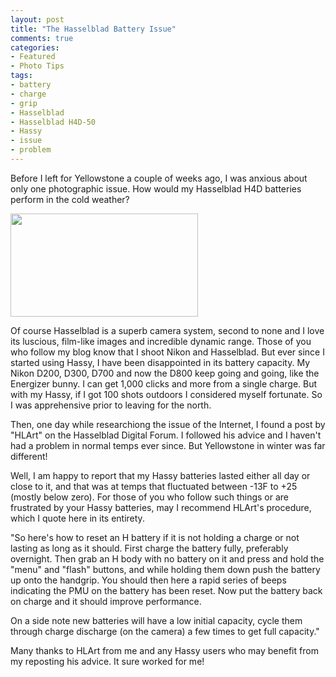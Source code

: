 ```yaml
---
layout: post
title: "The Hasselblad Battery Issue"
comments: true
categories:
- Featured
- Photo Tips
tags:
- battery
- charge
- grip
- Hasselblad
- Hasselblad H4D-50
- Hassy
- issue
- problem
---
```

Before I left for Yellowstone a couple of weeks ago, I was anxious about only one photographic issue. How would my Hasselblad H4D batteries perform in the cold weather?

<a href="http://blog.lesterpickerphoto.com/wp-content/uploads/2013/01/imgres-1.jpeg"><img class="size-medium wp-image-2555" title="imgres-1" src="http://blog.lesterpickerphoto.com/wp-content/uploads/2013/01/imgres-1-300x165.jpeg" alt="" width="300" height="165" /></a>

Of course Hasselblad is a superb camera system, second to none and I love its luscious, film-like images and incredible dynamic range. Those of you who follow my blog know that I shoot Nikon and Hasselblad. But ever since I started using Hassy, I have been disappointed in its battery capacity. My Nikon D200, D300, D700 and now the D800 keep going and going, like the Energizer bunny. I can get 1,000 clicks and more from a single charge. But with my Hassy, if I got 100 shots outdoors I considered myself fortunate. So I was apprehensive prior to leaving for the north.

Then, one day while researchiong the issue of the Internet, I found a post by "HLArt" on the Hasselblad Digital Forum. I followed his advice and I haven't had a problem in normal temps ever since. But Yellowstone in winter was far different!

Well, I am happy to report that my Hassy batteries lasted either all day or close to it, and that was at temps that fluctuated between -13F to +25 (mostly below zero). For those of you who follow such things or are frustrated by your Hassy batteries, may I recommend HLArt's procedure, which I quote here in its entirety.

"So here's how to reset an H battery if it is not holding a charge or not lasting as long as it should.
First charge the battery fully, preferably overnight.
Then grab an H body with no battery on it and press and hold the "menu" and "flash" buttons, and while holding them down push the battery up onto the handgrip. You should then here a rapid series of beeps indicating the PMU on the battery has been reset. Now put the battery back on charge and it should improve performance.

On a side note new batteries will have a low initial capacity, cycle them through charge discharge (on the camera) a few times to get full capacity."

Many thanks to HLArt from me and any Hassy users who may benefit from my reposting his advice. It sure worked for me!

&nbsp;